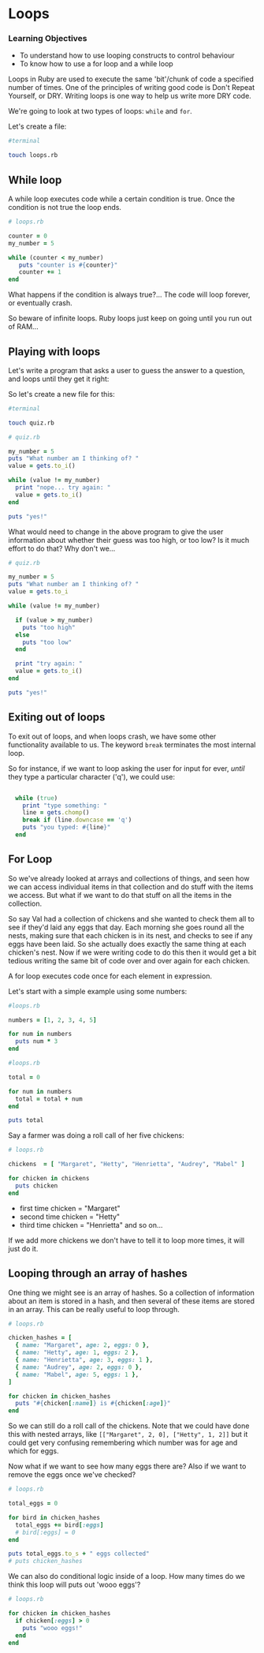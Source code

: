 # Loops

### Learning Objectives

- To understand how to use looping constructs to control behaviour
- To know how to use a for loop and a while loop

Loops in Ruby are used to execute the same 'bit'/chunk of code a specified number of times. One of the principles of writing good code is Don't Repeat Yourself, or DRY. Writing loops is one way to help us write more DRY code.

We're going to look at two types of loops: `while` and `for`.

Let's create a file:

```bash
#terminal

touch loops.rb
```

## While loop

A while loop executes code while a certain condition is true. Once the condition is not true the loop ends.

```ruby
# loops.rb

counter = 0
my_number = 5

while (counter < my_number)
   puts "counter is #{counter}"
   counter += 1
end
```

What happens if the condition is always true?... The code will loop forever, or eventually crash.

So beware of infinite loops. Ruby loops just keep on going until you run out of RAM...

## Playing with loops

Let's write a program that asks a user to guess the answer to a question, and loops until they get it right:

So let's create a new file for this:

```bash
#terminal

touch quiz.rb
```

```ruby
# quiz.rb

my_number = 5
puts "What number am I thinking of? "
value = gets.to_i()

while (value != my_number)
  print "nope... try again: "
  value = gets.to_i()
end

puts "yes!"
```

What would need to change in the above program to give the user information about whether their guess was too high, or too low? Is it much effort to do that? Why don't we...

```ruby
# quiz.rb

my_number = 5
puts "What number am I thinking of? "
value = gets.to_i

while (value != my_number)

  if (value > my_number)
    puts "too high"
  else
    puts "too low"
  end

  print "try again: "
  value = gets.to_i()
end

puts "yes!"
```

## Exiting out of loops

To exit out of loops, and when loops crash, we have some other functionality available to us. The keyword `break` terminates the most internal loop.

So for instance, if we want to loop asking the user for input for ever, *until* they type a particular character ('q'), we could use:

```ruby

  while (true)
    print "type something: "
    line = gets.chomp()
    break if (line.downcase == 'q')
    puts "you typed: #{line}"
  end
```

## For Loop

So we've already looked at arrays and collections of things, and seen how we can access individual items in that collection and do stuff with the items we access. But what if we want to do that stuff on all the items in the collection.

So say Val had a collection of chickens and she wanted to check them all to see if they'd laid any eggs that day. Each morning she goes round all the nests, making sure that each chicken is in its nest, and checks to see if any eggs have been laid. So she actually does exactly the same thing at each chicken's nest. Now if we were writing code to do this then it would get a bit tedious writing the same bit of code over and over again for each chicken.

A for loop executes code once for each element in expression.

Let's start with a simple example using some numbers:

```ruby
#loops.rb

numbers = [1, 2, 3, 4, 5]

for num in numbers
  puts num * 3
end
```

```ruby
#loops.rb

total = 0

for num in numbers
  total = total + num
end

puts total
```

Say a farmer was doing a roll call of her five chickens:

```ruby
# loops.rb

chickens  = [ "Margaret", "Hetty", "Henrietta", "Audrey", "Mabel" ]

for chicken in chickens
  puts chicken
end
```

* first time chicken = "Margaret"
* second time chicken = "Hetty"
* third time chicken = "Henrietta" and so on...

If we add more chickens we don't have to tell it to loop more times, it will just do it.

## Looping through an array of hashes

One thing we might see is an array of hashes. So a collection of information about an item is stored in a hash, and then several of these items are stored in an array. This can be really useful to loop through.

```ruby
# loops.rb

chicken_hashes = [
  { name: "Margaret", age: 2, eggs: 0 },
  { name: "Hetty", age: 1, eggs: 2 },
  { name: "Henrietta", age: 3, eggs: 1 },
  { name: "Audrey", age: 2, eggs: 0 },
  { name: "Mabel", age: 5, eggs: 1 },
]

for chicken in chicken_hashes
  puts "#{chicken[:name]} is #{chicken[:age]}"
end
```

So we can still do a roll call of the chickens. Note that we could have done this with nested arrays, like `[["Margaret", 2, 0], ["Hetty", 1, 2]]` but it could get very confusing remembering which number was for age and which for eggs.

Now what if we want to see how many eggs there are? Also if we want to remove the eggs once we've checked?

```ruby
# loops.rb

total_eggs = 0

for bird in chicken_hashes
  total_eggs += bird[:eggs]
  # bird[:eggs] = 0
end

puts total_eggs.to_s + " eggs collected"
# puts chicken_hashes
```

We can also do conditional logic inside of a loop. How many times do we think this loop will puts out 'wooo eggs'?

```ruby
# loops.rb

for chicken in chicken_hashes
  if chicken[:eggs] > 0
    puts "wooo eggs!"
  end
end
```
